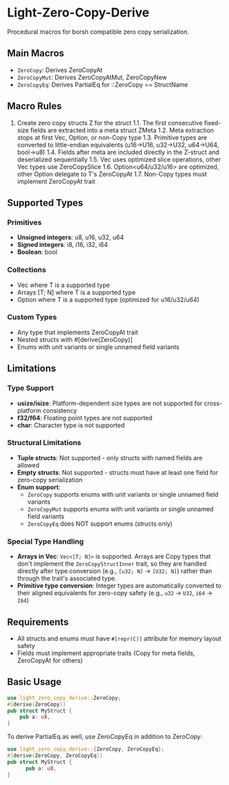 # Light-Zero-Copy-Derive

Procedural macros for borsh compatible zero copy serialization.

## Main Macros

- `ZeroCopy`: Derives ZeroCopyAt
- `ZeroCopyMut`: Derives ZeroCopyAtMut, ZeroCopyNew
- `ZeroCopyEq`: Derives PartialEq for <StructName>::ZeroCopy == StructName

## Macro Rules

1. Create zero copy structs Z<StructName> for the struct
   1.1. The first consecutive fixed-size fields are extracted into a meta struct Z<StructName>Meta
   1.2. Meta extraction stops at first Vec, Option, or non-Copy type
   1.3. Primitive types are converted to little-endian equivalents (u16→U16, u32→U32, u64→U64, bool→u8)
   1.4. Fields after meta are included directly in the Z-struct and deserialized sequentially
   1.5. Vec<u8> uses optimized slice operations, other Vec<T> types use ZeroCopySlice
   1.6. Option<u64/u32/u16> are optimized, other Option<T> delegate to T's ZeroCopyAt
   1.7. Non-Copy types must implement ZeroCopyAt trait

## Supported Types

### Primitives
- **Unsigned integers**: u8, u16, u32, u64
- **Signed integers**: i8, i16, i32, i64
- **Boolean**: bool

### Collections
- Vec<T> where T is a supported type
- Arrays [T; N] where T is a supported type
- Option<T> where T is a supported type (optimized for u16/u32/u64)

### Custom Types
- Any type that implements ZeroCopyAt trait
- Nested structs with #[derive(ZeroCopy)]
- Enums with unit variants or single unnamed field variants

## Limitations

### Type Support
- **usize/isize**: Platform-dependent size types are not supported for cross-platform consistency
- **f32/f64**: Floating point types are not supported
- **char**: Character type is not supported

### Structural Limitations
- **Tuple structs**: Not supported - only structs with named fields are allowed
- **Empty structs**: Not supported - structs must have at least one field for zero-copy serialization
- **Enum support**:
  - `ZeroCopy` supports enums with unit variants or single unnamed field variants
  - `ZeroCopyMut` supports enums with unit variants or single unnamed field variants
  - `ZeroCopyEq` does NOT support enums (structs only)

### Special Type Handling
- **Arrays in Vec**: `Vec<[T; N]>` is supported. Arrays are Copy types that don't implement the `ZeroCopyStructInner` trait, so they are handled directly after type conversion (e.g., `[u32; N]` → `[U32; N]`) rather than through the trait's associated type.
- **Primitive type conversion**: Integer types are automatically converted to their aligned equivalents for zero-copy safety (e.g., `u32` → `U32`, `i64` → `I64`)

## Requirements

- All structs and enums must have `#[repr(C)]` attribute for memory layout safety
- Fields must implement appropriate traits (Copy for meta fields, ZeroCopyAt for others)

## Basic Usage

```rust
use light_zero_copy_derive::ZeroCopy;
#[derive(ZeroCopy)]
pub struct MyStruct {
    pub a: u8,
}
```

To derive PartialEq as well, use ZeroCopyEq in addition to ZeroCopy:

```rust
use light_zero_copy_derive::{ZeroCopy, ZeroCopyEq};
#[derive(ZeroCopy, ZeroCopyEq)]
pub struct MyStruct {
      pub a: u8,
}
```